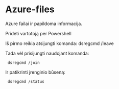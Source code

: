 # Azure-files
Azure failai ir papildoma informacija.

Pridėti vartotoją per Powershell

Iš pirmo reikia atsijungti komanda: 
     dsregcmd /leave

Tada vėl prisijungti naudojant komanda:

     dsregcmd /join
     
Ir patikrinti įrenginio būseną:

     dsregcmd /status
